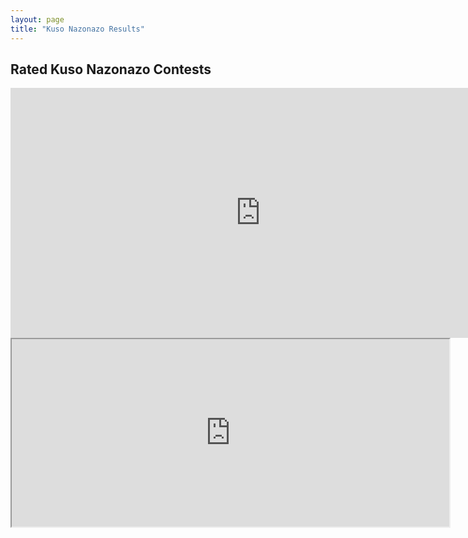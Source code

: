```yaml
---
layout: page
title: "Kuso Nazonazo Results"
---
```


## Rated Kuso Nazonazo Contests

<iframe width="800" height="400" frameborder=’0’ src="https://docs.google.com/spreadsheets/d/e/2PACX-1vS6AxBjN46r6G4E49mr946eQVrcrGRLl01dsabmTKI5901TE22HRG4yc7GAUqWQr8QrFn9s9AD_rJfG/pubchart?oid=682395865&amp;format=interactive"></iframe>

<iframe width="700" height="300" src="https://docs.google.com/spreadsheets/d/e/2PACX-1vS6AxBjN46r6G4E49mr946eQVrcrGRLl01dsabmTKI5901TE22HRG4yc7GAUqWQr8QrFn9s9AD_rJfG/pubhtml?gid=0&amp;single=true&amp;widget=true&amp;headers=false"></iframe>